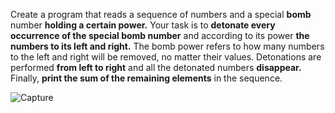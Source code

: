 Create a program that reads a sequence of numbers and a special **bomb** number **holding a certain power.** 
Your task is to **detonate every occurrence of the special bomb number** and according to its power **the numbers to its left and right.** 
The bomb power refers to how many numbers to the left and right will be removed, no matter their values.
Detonations are performed **from left to right** and all the detonated numbers **disappear.** Finally, **print the sum of the remaining elements** in the sequence.

![Capture](https://user-images.githubusercontent.com/45227327/196276854-fc0acd89-186f-445a-a1c8-9c88d1fce2a5.PNG)
